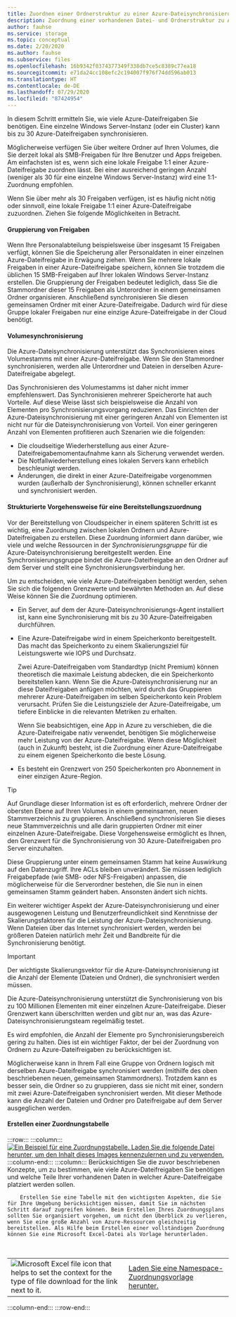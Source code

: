 ```yaml
---
title: Zuordnen einer Ordnerstruktur zu einer Azure-Dateisynchronisierungstopologie
description: Zuordnung einer vorhandenen Datei- und Ordnerstruktur zu Azure-Dateifreigaben für die Verwendung mit der Azure-Dateisynchronisierung Ein gemeinsamer Textblock der Migrationsdokumentation.
author: fauhse
ms.service: storage
ms.topic: conceptual
ms.date: 2/20/2020
ms.author: fauhse
ms.subservice: files
ms.openlocfilehash: 16b9342f0374377349f338db7ce5c8389c77ea18
ms.sourcegitcommit: e71da24cc108efc2c194007f976f74dd596ab013
ms.translationtype: HT
ms.contentlocale: de-DE
ms.lasthandoff: 07/29/2020
ms.locfileid: "87424954"
---
```

In diesem Schritt ermitteln Sie, wie viele Azure-Dateifreigaben Sie benötigen. Eine einzelne Windows Server-Instanz (oder ein Cluster) kann bis zu 30 Azure-Dateifreigaben synchronisieren.

Möglicherweise verfügen Sie über weitere Ordner auf Ihren Volumes, die Sie derzeit lokal als SMB-Freigaben für Ihre Benutzer und Apps freigeben. Am einfachsten ist es, wenn sich eine lokale Freigabe 1:1 einer Azure-Dateifreigabe zuordnen lässt. Bei einer ausreichend geringen Anzahl (weniger als 30 für eine einzelne Windows Server-Instanz) wird eine 1:1-Zuordnung empfohlen.

Wenn Sie über mehr als 30 Freigaben verfügen, ist es häufig nicht nötig oder sinnvoll, eine lokale Freigabe 1:1 einer Azure-Dateifreigabe zuzuordnen. Ziehen Sie folgende Möglichkeiten in Betracht.

#### <a name="share-grouping"></a>Gruppierung von Freigaben

Wenn Ihre Personalabteilung beispielsweise über insgesamt 15 Freigaben verfügt, können Sie die Speicherung aller Personaldaten in einer einzelnen Azure-Dateifreigabe in Erwägung ziehen. Wenn Sie mehrere lokale Freigaben in einer Azure-Dateifreigabe speichern, können Sie trotzdem die üblichen 15 SMB-Freigaben auf Ihrer lokalen Windows Server-Instanz erstellen. Die Gruppierung der Freigaben bedeutet lediglich, dass Sie die Stammordner dieser 15 Freigaben als Unterordner in einem gemeinsamen Ordner organisieren. Anschließend synchronisieren Sie diesen gemeinsamen Ordner mit einer Azure-Dateifreigabe. Dadurch wird für diese Gruppe lokaler Freigaben nur eine einzige Azure-Dateifreigabe in der Cloud benötigt.

#### <a name="volume-sync"></a>Volumesynchronisierung

Die Azure-Dateisynchronisierung unterstützt das Synchronisieren eines Volumestamms mit einer Azure-Dateifreigabe. Wenn Sie den Stammordner synchronisieren, werden alle Unterordner und Dateien in derselben Azure-Dateifreigabe abgelegt.

Das Synchronisieren des Volumestamms ist daher nicht immer empfehlenswert. Das Synchronisieren mehrerer Speicherorte hat auch Vorteile. Auf diese Weise lässt sich beispielsweise die Anzahl von Elementen pro Synchronisierungsvorgang reduzieren. Das Einrichten der Azure-Dateisynchronisierung mit einer geringeren Anzahl von Elementen ist nicht nur für die Dateisynchronisierung von Vorteil. Von einer geringeren Anzahl von Elementen profitieren auch Szenarien wie die folgenden:

* Die cloudseitige Wiederherstellung aus einer Azure-Dateifreigabemomentaufnahme kann als Sicherung verwendet werden.
* Die Notfallwiederherstellung eines lokalen Servers kann erheblich beschleunigt werden.
* Änderungen, die direkt in einer Azure-Dateifreigabe vorgenommen wurden (außerhalb der Synchronisierung), können schneller erkannt und synchronisiert werden.

#### <a name="a-structured-approach-to-a-deployment-map"></a>Strukturierte Vorgehensweise für eine Bereitstellungszuordnung

Vor der Bereitstellung von Cloudspeicher in einem späteren Schritt ist es wichtig, eine Zuordnung zwischen lokalen Ordnern und Azure-Dateifreigaben zu erstellen. Diese Zuordnung informiert dann darüber, wie viele und welche Ressourcen in der *Synchronisierungsgruppe* für die Azure-Dateisynchronisierung bereitgestellt werden. Eine Synchronisierungsgruppe bindet die Azure-Dateifreigabe an den Ordner auf dem Server und stellt eine Synchronisierungsverbindung her.

Um zu entscheiden, wie viele Azure-Dateifreigaben benötigt werden, sehen Sie sich die folgenden Grenzwerte und bewährten Methoden an. Auf diese Weise können Sie die Zuordnung optimieren.

* Ein Server, auf dem der Azure-Dateisynchronisierungs-Agent installiert ist, kann eine Synchronisierung mit bis zu 30 Azure-Dateifreigaben durchführen.
* Eine Azure-Dateifreigabe wird in einem Speicherkonto bereitgestellt. Das macht das Speicherkonto zu einem Skalierungsziel für Leistungswerte wie IOPS und Durchsatz. 

  Zwei Azure-Dateifreigaben vom Standardtyp (nicht Premium) können theoretisch die maximale Leistung abdecken, die ein Speicherkonto bereitstellen kann. Wenn Sie die Azure-Dateisynchronisierung nur an diese Dateifreigaben anfügen möchten, wird durch das Gruppieren mehrerer Azure-Dateifreigaben im selben Speicherkonto kein Problem verursacht. Prüfen Sie die Leistungsziele der Azure-Dateifreigabe, um tiefere Einblicke in die relevanten Metriken zu erhalten. 

  Wenn Sie beabsichtigen, eine App in Azure zu verschieben, die die Azure-Dateifreigabe nativ verwendet, benötigen Sie möglicherweise mehr Leistung von der Azure-Dateifreigabe. Wenn diese Möglichkeit (auch in Zukunft) besteht, ist die Zuordnung einer Azure-Dateifreigabe zu einem eigenen Speicherkonto die beste Lösung.
* Es besteht ein Grenzwert von 250 Speicherkonten pro Abonnement in einer einzigen Azure-Region.

> [!TIP]
> Auf Grundlage dieser Information ist es oft erforderlich, mehrere Ordner der obersten Ebene auf Ihren Volumes in einem gemeinsamen, neuen Stammverzeichnis zu gruppieren. Anschließend synchronisieren Sie dieses neue Stammverzeichnis und alle darin gruppierten Ordner mit einer einzelnen Azure-Dateifreigabe. Diese Vorgehensweise ermöglicht es Ihnen, den Grenzwert für die Synchronisierung von 30 Azure-Dateifreigaben pro Server einzuhalten.
>
> Diese Gruppierung unter einem gemeinsamen Stamm hat keine Auswirkung auf den Datenzugriff. Ihre ACLs bleiben unverändert. Sie müssen lediglich Freigabepfade (wie SMB- oder NFS-Freigaben) anpassen, die möglicherweise für die Serverordner bestehen, die Sie nun in einen gemeinsamen Stamm geändert haben. Ansonsten ändert sich nichts.

Ein weiterer wichtiger Aspekt der Azure-Dateisynchronisierung und einer ausgewogenen Leistung und Benutzerfreundlichkeit sind Kenntnisse der Skalierungsfaktoren für die Leistung der Azure-Dateisynchronisierung. Wenn Dateien über das Internet synchronisiert werden, werden bei größeren Dateien natürlich mehr Zeit und Bandbreite für die Synchronisierung benötigt.

> [!IMPORTANT]
> Der wichtigste Skalierungsvektor für die Azure-Dateisynchronisierung ist die Anzahl der Elemente (Dateien und Ordner), die synchronisiert werden müssen.

Die Azure-Dateisynchronisierung unterstützt die Synchronisierung von bis zu 100 Millionen Elementen mit einer einzelnen Azure-Dateifreigabe. Dieser Grenzwert kann überschritten werden und gibt nur an, was das Azure-Dateisynchronisierungsteam regelmäßig testet.

Es wird empfohlen, die Anzahl der Elemente pro Synchronisierungsbereich gering zu halten. Dies ist ein wichtiger Faktor, der bei der Zuordnung von Ordnern zu Azure-Dateifreigaben zu berücksichtigen ist.

Möglicherweise kann in Ihrem Fall eine Gruppe von Ordnern logisch mit derselben Azure-Dateifreigabe synchronisiert werden (mithilfe des oben beschriebenen neuen, gemeinsamen Stammordners). Trotzdem kann es besser sein, die Ordner so zu gruppieren, dass sie nicht mit einer, sondern mit zwei Azure-Dateifreigaben synchronisiert werden. Mit dieser Methode kann die Anzahl der Dateien und Ordner pro Dateifreigabe auf dem Server ausgeglichen werden.

#### <a name="create-a-mapping-table"></a>Erstellen einer Zuordnungstabelle

:::row:::
    :::column:::
        [![Ein Beispiel für eine Zuordnungstabelle. Laden Sie die folgende Datei herunter, um den Inhalt dieses Images kennenzulernen und zu verwenden.](media/storage-files-migration-namespace-mapping/namespace-mapping.png)](media/storage-files-migration-namespace-mapping/namespace-mapping-expanded.png#lightbox)
    :::column-end:::
    :::column:::
        Berücksichtigen Sie die zuvor beschriebenen Konzepte, um zu bestimmen, wie viele Azure-Dateifreigaben Sie benötigen und welche Teile Ihrer vorhandenen Daten in welcher Azure-Dateifreigabe platziert werden sollen.
        
        Erstellen Sie eine Tabelle mit den wichtigsten Aspekten, die Sie für Ihre Umgebung berücksichtigen müssen, damit Sie im nächsten Schritt darauf zugreifen können. Beim Erstellen Ihres Zuordnungsplans sollten Sie organisiert vorgehen, um nicht den Überblick zu verlieren, wenn Sie eine große Anzahl von Azure-Ressourcen gleichzeitig bereitstellen. Als Hilfe beim Erstellen einer vollständigen Zuordnung können Sie eine Microsoft Excel-Datei als Vorlage herunterladen.

[//]: # (HTML scheint die einzige Möglichkeit zu sein, eine geschachtelte zweispaltige Tabelle mit Arbeitsimageanalyse und Text/Hyperlink in derselben Zeile hinzuzufügen.)

<br>
<table>
    <tr>
        <td>
            <img src="media/storage-files-migration-namespace-mapping/excel.png" alt="Microsoft Excel file icon that helps to set the context for the type of file download for the link next to it.">
        </td>
        <td>
            <a href="https://download.microsoft.com/download/1/8/D/18DC8184-E7E2-45EF-823F-F8A36B9FF240/Azure File Sync - Namespace Mapping.xlsx">Laden Sie eine Namespace-Zuordnungsvorlage herunter.</a>
        </td>
    </tr>
</table>
    :::column-end:::
:::row-end:::
